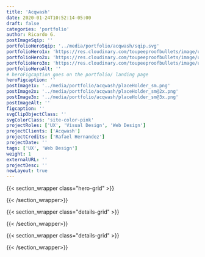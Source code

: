 ```yaml
---
title: 'Acqwash'
date: 2020-01-24T10:52:14-05:00
draft: false
categories: 'portfolio'
author: Ricardo G.
postImageSqip: ''
portfolioHeroSqip: '../media/portfolio/acqwash/sqip.svg'
portfolioHero1x: 'https://res.cloudinary.com/toupeeproofbullets/image/upload/c_scale,q_80,w_1280/v1580149839/acqwash/acqwash-hero.jpg'
portfolioHero2x: 'https://res.cloudinary.com/toupeeproofbullets/image/upload/c_scale,dpr_2.0,q_80,w_1280/v1580149839/acqwash/acqwash-hero.jpg'
portfolioHero3x: 'https://res.cloudinary.com/toupeeproofbullets/image/upload/c_scale,dpr_3.0,q_80,w_1280/v1580149839/acqwash/acqwash-hero.jpg'
portfolioHeroAlt: ''
# heroFigcaption goes on the portfolio/ landing page
heroFigcaption: ''
postImage1x: '../media/portfolio/acqwash/placeHolder_sm.png'
postImage2x: '../media/portfolio/acqwash/placeHolder_sm@2x.png'
postImage3x: '../media/portfolio/acqwash/placeHolder_sm@3x.png'
postImageAlt: ''
figcaption: ''
svgClipObjectClass: ''
svgColorClass: 'site-color-pink'
projectRoles: ['UX', 'Visual Design', 'Web Design']
projectClients: ['Acqwash']
projectCredits: ['Rafael Hernandez']
projectDate: ''
tags: ['UX', 'Web Design']
weight: 1
externalURL: ''
projectDesc: ''
newLayout: true
---
```


{{< section_wrapper class="hero-grid" >}}

    

{{< /section_wrapper>}}


{{< section_wrapper class="details-grid" >}}

    

{{< /section_wrapper>}}


{{< section_wrapper class="details-grid" >}}

    

{{< /section_wrapper>}}